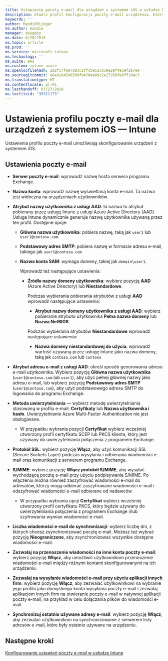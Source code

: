 ```yaml
---
title: Ustawienia poczty e-mail dla urządzeń z systemem iOS w usłudze Microsoft Intune — Azure | Microsoft Docs
description: Utwórz profil konfiguracji poczty e-mail urządzenia, który korzysta z serwerów programu Exchange i pobiera atrybuty z usługi Azure Active Directory. Możesz również włączyć protokół SSL, uwierzytelniać użytkowników przy użyciu certyfikatów lub nazwy użytkownika/hasła i synchronizować pocztę e-mail w urządzeniach z systemem iOS za pomocą usługi Microsoft Intune.
keywords: ''
author: MandiOhlinger
ms.author: mandia
manager: dougeby
ms.date: 6/20/2018
ms.topic: article
ms.prod: ''
ms.service: microsoft-intune
ms.technology: ''
ms.suite: ems
ms.custom: intune-azure
ms.openlocfilehash: 2d2fc7f697d03c1ffcb952cd30e29f4959f2b7e9
ms.sourcegitcommit: e8e8164586508f94704a09c2e27950fe6ff184c3
ms.translationtype: HT
ms.contentlocale: pl-PL
ms.lasthandoff: 07/27/2018
ms.locfileid: "39321173"
---
```

# <a name="email-profile-settings-for-ios-devices---intune"></a>Ustawienia profilu poczty e-mail dla urządzeń z systemem iOS — Intune

Ustawienia profilu poczty e-mail umożliwiają skonfigurowanie urządzeń z systemem iOS.

## <a name="email-settings"></a>Ustawienia poczty e-mail

- **Serwer poczty e-mail**: wprowadź nazwę hosta serwera programu Exchange.
- **Nazwa konta**: wprowadź nazwę wyświetlaną konta e-mail. Ta nazwa jest widoczna na urządzeniach użytkowników.
- **Atrybut nazwy użytkownika z usługi AAD**: ta nazwa to atrybut pobierany przez usługę Intune z usługi Azure Active Directory (AAD). Usługa Intune dynamicznie generuje nazwę użytkownika używaną przez ten profil. Dostępne opcje:
  - **Główna nazwa użytkownika**: pobiera nazwę, taką jak `user1` lub `user1@contoso.com`
  - **Podstawowy adres SMTP**: pobiera nazwę w formacie adresu e-mail, takiego jak `user1@contoso.com`
  - **Nazwa konta SAM**: wymaga domeny, takiej jak `domain\user1`.

    Wprowadź też następujące ustawienia:  
    - **Źródło nazwy domeny użytkownika**: wybierz pozycję **AAD** (Azure Active Directory) lub **Niestandardowe**.

      Podczas wybierania pobierania atrybutów z usługi **AAD** wprowadź następujące ustawienia:
      - **Atrybut nazwy domeny użytkownika z usługi AAD**: wybierz pobieranie atrybutu użytkownika **Pełna nazwa domeny** lub **Nazwa NetBIOS**

      Podczas wybierania atrybutów **Niestandardowe** wprowadź następujące ustawienia:
      - **Nazwa domeny niestandardowej do użycia**: wprowadź wartość używaną przez usługę Intune jako nazwa domeny, taką jak `contoso.com` lub `contoso`

- **Atrybut adresu e-mail z usługi AAD**: określ sposób generowania adresu e-mail użytkownika. Wybierz pozycję **Główna nazwa użytkownika** (`user1@contoso.com` lub `user1`), aby użyć pełnej głównej nazwy jako adresu e-mail, lub wybierz pozycję **Podstawowy adres SMTP** (`user1@contoso.com`), aby użyć podstawowego adresu SMTP do logowania do programu Exchange.
- **Metoda uwierzytelniania** — wybierz metodę uwierzytelniania stosowaną w profilu e-mail: **Certyfikaty** lub **Nazwa użytkownika i hasło**. Uwierzytelnianie Azure Multi-Factor Authentication nie jest obsługiwane.
  - W przypadku wybrania pozycji **Certyfikat** wybierz wcześniej utworzony profil certyfikatu SCEP lub PKCS klienta, który jest używany do uwierzytelniania połączenia z programem Exchange.
- **Protokół SSL**: wybierz pozycję **Włącz**, aby użyć komunikacji SSL (Secure Sockets Layer) podczas wysyłania i odbierania wiadomości e-mail oraz komunikacji z serwerem programu Exchange.
- **S/MIME**: wybierz pozycję **Włącz protokół S/MIME**, aby wysyłać wychodzącą pocztę e-mail przy użyciu podpisywania S/MIME. Po włączeniu można również zaszyfrować wiadomości e-mail do adresatów, którzy mogą odbierać zaszyfrowane wiadomości e-mail i odszyfrować wiadomości e-mail odbierane od nadawców.
  - W przypadku wybrania opcji **Certyfikat** wybierz wcześniej utworzony profil certyfikatu PKCS, który będzie używany do uwierzytelniania połączenia z programem Exchange i/lub szyfrowania wymian wiadomości e-mail.
- **Liczba wiadomości e-mail do synchronizacji**: wybierz liczbę dni, z których chcesz zsynchronizować pocztę e-mail. Możesz też wybrać pozycję **Nieograniczone**, aby zsynchronizować wszystkie dostępne wiadomości e-mail.
- **Zezwalaj na przenoszenie wiadomości na inne konta poczty e-mail**: wybierz pozycję **Włącz**, aby umożliwić użytkownikom przenoszenie wiadomości e-mail między różnymi kontami skonfigurowanymi na ich urządzeniu.
- **Zezwalaj na wysyłanie wiadomości e-mail przy użyciu aplikacji innych firm**: wybierz pozycję **Włącz**, aby zezwalać użytkownikowi na wybranie jego profilu jako domyślnego konta wysyłania poczty e-mail i zezwalaj aplikacjom innych firm na otwieranie poczty e-mail w natywnej aplikacji poczty e-mail, na przykład w celu dołączania plików do wiadomości e-mail.
- **Synchronizuj ostatnio używane adresy e-mail**: wybierz pozycję **Włącz**, aby zezwalać użytkownikom na synchronizowanie z serwerem listy adresów e-mail, które były ostatnio używane na urządzeniu.

## <a name="next-steps"></a>Następne kroki
[Konfigurowanie ustawień poczty e-mail w usłudze Intune](email-settings-configure.md)
